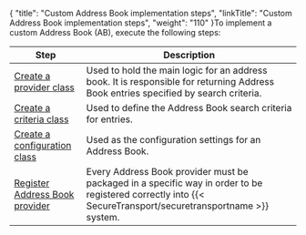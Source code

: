 {
    "title": "Custom Address Book implementation steps",
    "linkTitle": "Custom Address Book implementation steps",
    "weight": "110"
}To implement a custom Address Book (AB), execute the following steps:

<table>
   <thead>
      <tr>
<th class="HeadE-Column1-Header1">Step         </th>
<th class="HeadD-Column1-Header1">Description         </th>
      </tr>
   </thead>
   <tbody>
      <tr>
         <td><a href="../ab_provider_class" class="MCXref xref">Create a provider class</a>         </td>
         <td>Used to hold the main logic for an address book. It is responsible for returning Address Book entries specified by search criteria.         </td>
      </tr>
      <tr>
         <td><a href="../ab_criterion_class" class="MCXref xref">Create a criteria class</a>         </td>
         <td>Used to define the Address Book search criteria for entries.         </td>
      </tr>
      <tr>
         <td><a href="../ab_confi_class" class="MCXref xref">Create a configuration class</a>         </td>
         <td>Used as the configuration settings for an Address Book.         </td>
      </tr>
      <tr>
         <td><a href="../ab_register_provider" class="MCXref xref">Register Address Book provider</a>         </td>
         <td>Every Address Book provider must be packaged in a specific way in order to be registered correctly into {{< SecureTransport/securetransportname  >}} system.         </td>
      </tr>
   </tbody>
</table>
